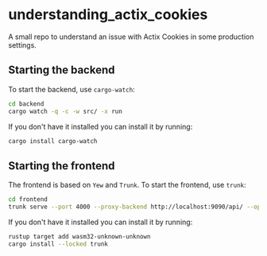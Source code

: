 # understanding_actix_cookies
A small repo to understand an issue with Actix Cookies in some production settings.

## Starting the backend
To start the backend, use `cargo-watch`:

```bash
cd backend
cargo watch -q -c -w src/ -x run
```

If you don't have it installed you can install it by running:

```bash
cargo install cargo-watch
```

## Starting the frontend
The frontend is based on `Yew` and `Trunk`. To start the frontend, use `trunk`:

```bash
cd frontend
trunk serve --port 4000 --proxy-backend http://localhost:9090/api/ --open
```

If you don't have it installed you can install it by running:

```bash
rustup target add wasm32-unknown-unknown
cargo install --locked trunk
```